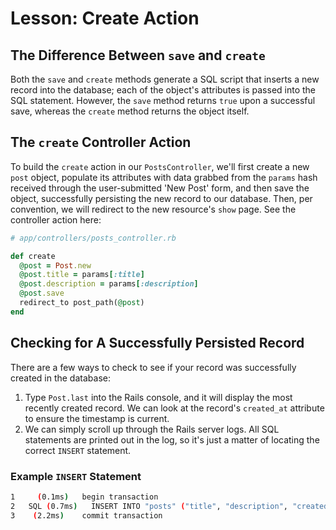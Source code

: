 # Lesson: Create Action

## The Difference Between `save` and `create`

Both the `save` and `create` methods generate a SQL script that inserts a new record into the database; each of the object's attributes is passed into the SQL statement. However, the `save` method returns `true` upon a successful save, whereas the `create` method returns the object itself.

## The `create` Controller Action

To build the `create` action in our `PostsController`, we'll first create a new `post` object, populate its attributes with data grabbed from the `params` hash received through the user-submitted 'New Post' form, and then save the object, successfully persisting the new record to our database. Then, per convention, we will redirect to the new resource's `show` page. See the controller action here:

```ruby
# app/controllers/posts_controller.rb

def create
  @post = Post.new
  @post.title = params[:title]
  @post.description = params[:description]
  @post.save
  redirect_to post_path(@post)
end
```

## Checking for A Successfully Persisted Record

There are a few ways to check to see if your record was successfully created in the database:

1. Type `Post.last` into the Rails console, and it will display the most recently created record. We can look at the record's `created_at` attribute to ensure the timestamp is current.
2. We can simply scroll up through the Rails server logs. All SQL statements are printed out in the log, so it's just a matter of locating the correct `INSERT` statement.

### Example `INSERT` Statement

```bash
1     (0.1ms)   begin transaction
2   SQL (0.7ms)   INSERT INTO "posts" ("title", "description", "created_at", "updated_at") VALUES (?, ?, ?, ?) [["title", "My Post"], ["description", "My desc"], ["created_at", "2015-12-26 18:00:31.393419"], ["updated_at", "2015-12-26 18:00:31.393419"]]
3    (2.2ms)    commit transaction
```
